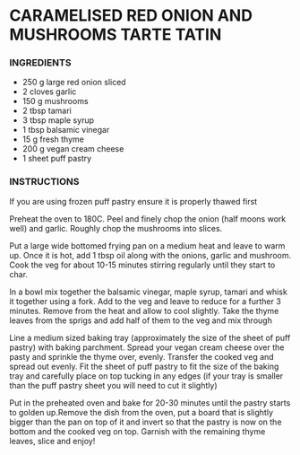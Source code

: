 
# CARAMELISED RED ONION AND MUSHROOMS TARTE TATIN

### INGREDIENTS

* 250 g large red onion sliced
* 2 cloves garlic
* 150 g mushrooms
* 2 tbsp tamari
* 3 tbsp maple syrup
* 1 tbsp balsamic vinegar
* 15 g fresh thyme
* 200 g vegan cream cheese
* 1 sheet puff pastry



### INSTRUCTIONS
 
If you are using frozen puff pastry ensure it is properly thawed first

Preheat the oven to 180C. Peel and finely chop the onion (half moons work well) and garlic. Roughly chop the mushrooms into slices.

Put a large wide bottomed frying pan on a medium heat and leave to warm up. Once it is hot, add 1 tbsp oil along with the onions, garlic and mushroom. Cook the veg for about 10-15 minutes stirring regularly until they start to char. 

In a bowl mix together the balsamic vinegar, maple syrup, tamari and whisk it together using a fork. Add to the veg and leave to reduce for a further 3 minutes. Remove from the heat and allow to cool slightly. Take the thyme leaves from the sprigs and add half of them to the veg and mix through

Line a medium sized baking tray (approximately the size of the sheet of puff pastry) with baking parchment. Spread your vegan cream cheese over the pasty and sprinkle the thyme over, evenly. Transfer the cooked veg and spread out evenly. Fit the sheet of puff pastry to fit the size of the baking tray and carefully place on top tucking in any edges (if your tray is smaller than the puff pastry sheet you will need to cut it slightly)

Put in the preheated oven and bake for 20-30 minutes until the pastry starts to golden up.Remove the dish from the oven, put a board that is slightly bigger than the pan on top of it and invert so that the pastry is now on the bottom and the cooked veg on top. Garnish with the remaining thyme leaves, slice and enjoy!